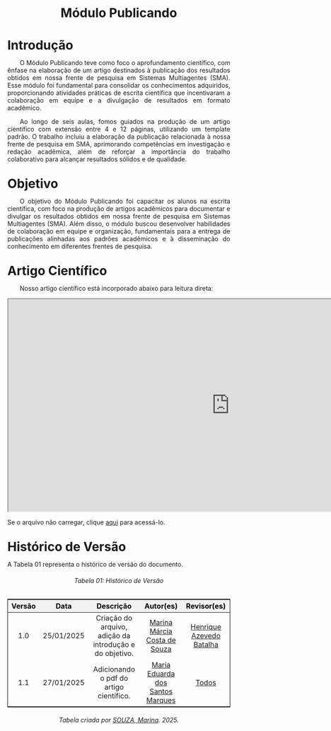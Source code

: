 <!DOCTYPE html>
<html lang="en">
<head>
  <meta charset="UTF-8">
  <meta name="viewport" content="width=device-width, initial-scale=1.0">
  <title>Módulo Publicando</title>
  <style>
    /* Estilo geral para as tabelas */
    table {
      margin-left: auto;
      margin-right: auto;
      border-collapse: collapse;
      width: 100%;
      max-width: 1200px;
      text-align: center;
      border: 1px solid black;
      font-size: 16px;
      margin-bottom: 20px;
    }

    th, td {
      padding: 8px;
      border: 1px solid black;
    }

    thead th {
      background-color: #f2f2f2;
      color: #000; /* Cor padrão para modo claro */
    }

  /* Alteração para o modo escuro */
  @media (prefers-color-scheme: dark) {
    .tabela-alunos thead th {
      color: #888; /* Cor cinza apenas para os títulos no modo escuro */
    }
  }

    /* Espaçamento adicional para textos abaixo das tabelas */
    .section-text {
      margin-top: 20px;
    }
  </style>
</head>
<body>
  <h1 align="center"><strong>Módulo Publicando</strong></h1>

  <h1 style="font-weight: bold; margin-bottom: 10px;">Introdução</h1>
  <p align="justify">
    &emsp;&emsp;O Módulo Publicando teve como foco o aprofundamento científico, com ênfase na elaboração de um artigo destinados à publicação dos resultados obtidos em nossa frente de pesquisa em Sistemas Multiagentes (SMA). Esse módulo foi fundamental para consolidar os conhecimentos adquiridos, proporcionando atividades práticas de escrita científica que incentivaram a colaboração em equipe e a divulgação de resultados em formato acadêmico. 
  </p>
  <p align="justify">
    &emsp;&emsp;Ao longo de seis aulas, fomos guiados na produção de um artigo científico com extensão entre 4 e 12 páginas, utilizando um template padrão. O trabalho incluiu a elaboração da publicação relacionada à nossa frente de pesquisa em SMA, aprimorando competências em investigação e redação acadêmica, além de reforçar a importância do trabalho colaborativo para alcançar resultados sólidos e de qualidade.
  </p>

  <h1 style="font-weight: bold; margin-top: 30px; margin-bottom: 10px;">Objetivo</h1>
  <p align="justify">
    &emsp;&emsp;O objetivo do Módulo Publicando foi capacitar os alunos na escrita científica, com foco na produção de artigos acadêmicos para documentar e divulgar os resultados obtidos em nossa frente de pesquisa em Sistemas Multiagentes (SMA). Além disso, o módulo buscou desenvolver habilidades de colaboração em equipe e organização, fundamentais para a entrega de publicações alinhadas aos padrões acadêmicos e à disseminação do conhecimento em diferentes frentes de pesquisa.
  </p>

 <h1 style="font-weight: bold; margin-top: 30px; margin-bottom: 10px;">Artigo Científico</h1>
<p align="justify">
  &emsp;&emsp;Nosso artigo científico está incorporado abaixo para leitura direta:
</p>

<iframe src="https://drive.google.com/file/d/14ziQWAuE72MYhERDddwaPkqg9aiBOGXl/preview" width="1000" height="480" allow="autoplay"></iframe>

 <p>Se o arquivo não carregar, clique <a href="https://drive.google.com/file/d/14ziQWAuE72MYhERDddwaPkqg9aiBOGXl/view?usp=sharing" target="_blank">aqui</a> para acessá-lo.</p>

  <h1 style="font-weight: bold; margin-top: 30px; margin-bottom: 10px;">Histórico de Versão</h1>
  <p align="justify" class="section-text">
  A Tabela 01 representa o histórico de versão do documento.
  </p>

  <h6 align="center">Tabela 01: Histórico de Versão</h6>
  <div style="text-align: center;">
    <table>
      <thead>
        <tr>
          <th>Versão</th>
          <th>Data</th>
          <th>Descrição</th>
          <th>Autor(es)</th>
          <th>Revisor(es)</th>
        </tr>
      </thead>
      <tbody>
        <tr>
          <td>1.0</td>
          <td>25/01/2025</td>
          <td>Criação do arquivo, adição da introdução e do objetivo.</td>
          <td><a href="https://github.com/The-Boss-Nina" target="_blank">Marina Márcia Costa de Souza</a></td>
          <td><a href="https://github.com/HeBatalha" target="_blank">Henrique Azevedo Batalha</a></td>
        </tr>
        <tr>
          <td>1.1</td>
          <td>27/01/2025</td>
          <td>Adicionando o pdf do artigo científico.</td>
          <td><a href="https://github.com/EduardaSMarques" target="_blank">Maria Eduarda dos Santos Marques</a></td>
          <td><a href="https://github.com" target="_blank">Todos</a></td>
        </tr>
      </tbody>
    </table>
    <p style="margin-top: 10px; text-align: center;">
      <em>Tabela criada por <a href="https://github.com/The-Boss-Nina" target="_blank">SOUZA, Marina</a>. 2025.</em>
    </p>
  </div>
</body>
</html>
